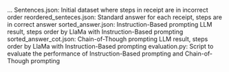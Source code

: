 ...
Sentences.json: Initial dataset where steps in receipt are in incorrect order
reordered_senteces.json: Standard answer for each receipt, steps are in correct answer
sorted_answer.json: Instruction-Based prompting LLM result, steps order by LlaMa with Instruction-Based prompting
sorted_answer_cot.json: Chain-of-Though prompting LLM result, steps order by LlaMa with Instruction-Based prompting
evaluation.py: Script to evaluate the performance of Instruction-Based prompting and Chain-of-Though prompting
